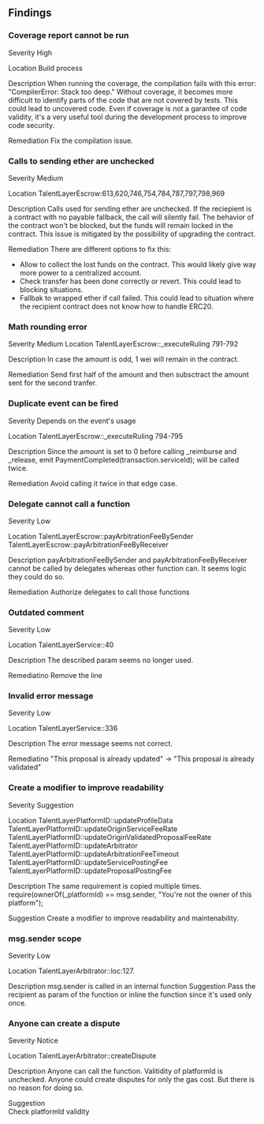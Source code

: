 ## Findings

### Coverage report cannot be run
Severity
High

Location
Build process

Description
When running the coverage, the compilation fails with this error: "CompilerError: Stack too deep."
Without coverage, it becomes more difficult to identify parts of the code that are not covered by tests. This could lead to uncovered code.
Even if coverage is not a garantee of code validity, it's a very useful tool during the development process to improve code security.

Remediation
Fix the compilation issue.

### Calls to sending ether are unchecked
Severity
Medium

Location
TalentLayerEscrow:613,620,746,754,784,787,797,798,969

Description
Calls used for sending ether are unchecked. If the reciepient is a contract with no payable fallback, the call will silently fail.
The behavior of the contract won't be blocked, but the funds will remain locked in the contract. This issue is mitigated by the possibility of upgrading the contract.

Remediation
There are different options to fix this:
- Allow to collect the lost funds on the contract. This would likely give way more power to a centralized account.
- Check transfer has been done correctly or revert. This could lead to blocking situations.
- Fallbak to wrapped ether if call failed. This could lead to situation where the recipient contract does not know how to handle ERC20.

### Math rounding error
Severity
Medium
Location 
TalentLayerEscrow::\_executeRuling 791-792

Description
In case the amount is odd, 1 wei will remain in the contract.

Remediation
Send first half of the amount and then subsctract the amount sent for the second tranfer.

### Duplicate event can be fired
Severity
Depends on the event's usage

Location
TalentLayerEscrow::\_executeRuling 794-795

Description
Since the amount is set to 0 before calling \_reimburse and \_release, emit PaymentCompleted(transaction.serviceId); will be called twice.

Remediation
Avoid calling it twice in that edge case.

### Delegate cannot call a function
Severity 
Low

Location
TalentLayerEscrow::payArbitrationFeeBySender
TalentLayerEscrow::payArbitrationFeeByReceiver

Description 
payArbitrationFeeBySender and payArbitrationFeeByReceiver cannot be called by delegates whereas other function can.
It seems logic they could do so.

Remediation
Authorize delegates to call those functions

### Outdated comment
Severity
Low

Location
TalentLayerService::40

Description
The described param seems no longer used.

Remediatino
Remove the line

### Invalid error message
Severity
Low

Location
TalentLayerService::336

Description
The error message seems not correct.

Remediatino
"This proposal is already updated" -> "This proposal is already validated"

### Create a modifier to improve readability
Severity 
Suggestion

Location
TalentLayerPlatformID::updateProfileData
TalentLayerPlatformID::updateOriginServiceFeeRate
TalentLayerPlatformID::updateOriginValidatedProposalFeeRate
TalentLayerPlatformID::updateArbitrator
TalentLayerPlatformID::updateArbitrationFeeTimeout
TalentLayerPlatformID::updateServicePostingFee
TalentLayerPlatformID::updateProposalPostingFee
 
Description 
The same requirement is copied multiple times.
require(ownerOf(\_platformId) == msg.sender, "You're not the owner of this platform");

Suggestion
Create a modifier to improve readability and maintenability.

### msg.sender scope
Severity
Low

Location
TalentLayerArbitrator::loc:127.

Description
msg.sender is called in an internal function
Suggestion
Pass the recipient as param of the function or inline the function since it's used only once.

### Anyone can create a dispute
Severity 
Notice

Location
TalentLayerArbitrator::createDispute

Description
Anyone can call the function. Valitidity of platformId is unchecked. 
Anyone could create disputes for only the gas cost.
But there is no reason for doing so.

Suggestion  
Check platformId validity